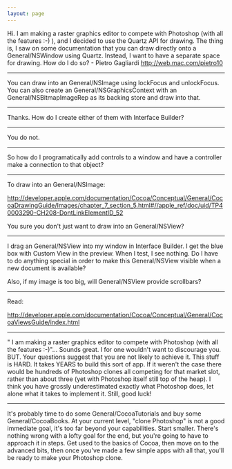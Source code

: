 ```yaml
---
layout: page
---
```


Hi. I am making a raster graphics editor to compete with Photoshop (with all the features :-) ), and I decided to use the Quartz API for drawing. The thing is, I saw on some documentation that you can draw directly onto a General/NSWindow using Quartz. Instead, I want to have a separate space for drawing. How do I do so? - Pietro Gagliardi http://web.mac.com/pietro10

----
You can draw into an General/NSImage using lockFocus and unlockFocus. You can also create an General/NSGraphicsContext with an General/NSBitmapImageRep as its backing store and draw into that.

----
Thanks. How do I create either of them with Interface Builder?

----
You do not.

----
So how do I programatically add controls to a window and have a controller make a connection to that object?

----

To draw into an General/NSImage:

<http://developer.apple.com/documentation/Cocoa/Conceptual/General/CocoaDrawingGuide/Images/chapter_7_section_5.html#//apple_ref/doc/uid/TP40003290-CH208-DontLinkElementID_52>

You sure you don't just want to draw into an General/NSView?

----
I drag an General/NSView into my window in Interface Builder. I get the blue box with Custom View in the preview. When I test, I see nothing. Do I have to do anything special in order to make this General/NSView visible when a new document is available?

Also, if my image is too big, will General/NSView provide scrollbars?

----

Read: 

http://developer.apple.com/documentation/Cocoa/Conceptual/General/CocoaViewsGuide/index.html

----

" I am making a raster graphics editor to compete with Photoshop (with all the features :-)"... Sounds great. I for one wouldn't want to discourage you. BUT. Your questions suggest that you are not likely to achieve it. This stuff is HARD. It takes YEARS to build this sort of app. If it weren't the case there would be hundreds of Photoshop clones all competing for that market slot, rather than about three (yet with Photoshop itself still top of the heap). I think you have grossly underestimated exactly what Photoshop does, let alone what it takes to implement it. Still, good luck!

----
It's probably time to do some General/CocoaTutorials and buy some General/CocoaBooks. At your current level, "clone Photoshop" is not a good immediate goal, it's too far beyond your capabilities. Start smaller. There's nothing wrong with a lofty goal for the end, but you're going to have to approach it in steps. Get used to the basics of Cocoa, then move on to the advanced bits, then once you've made a few simple apps with all that, you'll be ready to make your Photoshop clone.